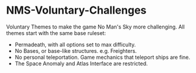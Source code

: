 # NMS-Voluntary-Challenges
Voluntary Themes to make the game No Man's Sky more challenging. All themes start with the same base ruleset:
- Permadeath, with all options set to max difficulty.
- No Bases, or base-like structures. e.g. Freighters.
- No personal teleportation. Game mechanics that teleport ships are fine.
- The Space Anomaly and Atlas Interface are restricted.
